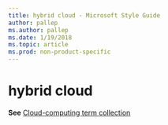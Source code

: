 ```yaml
---
title: hybrid cloud - Microsoft Style Guide
author: pallep
ms.author: pallep
ms.date: 1/19/2018
ms.topic: article
ms.prod: non-product-specific
---
```


# hybrid cloud

**See** [Cloud-computing term collection](/style-guide/a-z-word-list-term-collections/term-collections/cloud-computing-terms)
